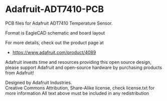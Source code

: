 # Adafruit-ADT7410-PCB
PCB files for Adafruit ADT7410 Temperature Sensor.

Format is EagleCAD schematic and board layout

For more details, check out the product page at

  * https://www.adafruit.com/product/4089

Adafruit invests time and resources providing this open source design, 
please support Adafruit and open-source hardware by purchasing 
products from Adafruit!

Designed by Adafruit Industries.  
Creative Commons Attribution, Share-Alike license, check license.txt for more information
All text above must be included in any redistribution

